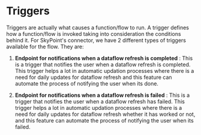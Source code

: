# Triggers

Triggers are actually what causes a function/flow to run. A trigger defines how a function/flow is invoked taking into consideration the conditions behind it.
For SkyPoint's connector, we have 2 different types of triggers available for the flow. They are:

1. **Endpoint for notifications when a dataflow refresh is completed** : This is a trigger that notifies the user when a dataflow refresh is completed. This trigger helps a lot in automatic updation processes where there is a need for daily updates for dataflow refresh and this feature can automate the process of notifying the user when its done.

2. **Endpoint for notifications when a dataflow refresh is failed** : This is a trigger that notifies the user when a dataflow refresh has failed. This trigger helps a lot in automatic updation processes where there is a need for daily updates for dataflow refresh whether it has worked or not, and this feature can automate the process of notifying the user when its failed.
